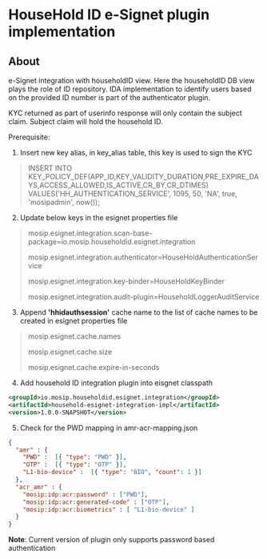 # HouseHold ID e-Signet plugin implementation

## About
e-Signet integration with householdID view. Here the householdID DB view plays the role of ID repository. IDA implementation to identify users based on the provided ID number is part of the authenticator plugin.

KYC returned as part of userinfo response will only contain the subject claim. Subject claim will hold the household ID.

Prerequisite:
1. Insert new key alias, in key_alias table, this key is used to sign the KYC
> INSERT INTO KEY_POLICY_DEF(APP_ID,KEY_VALIDITY_DURATION,PRE_EXPIRE_DAYS,ACCESS_ALLOWED,IS_ACTIVE,CR_BY,CR_DTIMES) VALUES('HH_AUTHENTICATION_SERVICE', 1095, 50, 'NA', true, 'mosipadmin', now());

2. Update below keys in the esignet properties file
> mosip.esignet.integration.scan-base-package=io.mosip.householdid.esignet.integration
>
> mosip.esignet.integration.authenticator=HouseHoldAuthenticationService
>
> mosip.esignet.integration.key-binder=HouseHoldKeyBinder
>
> mosip.esignet.integration.audit-plugin=HouseholdLoggerAuditService

3. Append **'hhidauthsession'** cache name to the list of cache names to be created in esignet properties file
> mosip.esignet.cache.names
>
> mosip.esignet.cache.size
>
> mosip.esignet.cache.expire-in-seconds


4. Add household ID integration plugin into eisgnet classpath

  ```xml
  <groupId>io.mosip.householdid.esignet.integration</groupId>
  <artifactId>household-esignet-integration-impl</artifactId>
  <version>1.0.0-SNAPSHOT</version>
  ```

5. Check for the PWD mapping in amr-acr-mapping.json

```json
{
  "amr" : {
    "PWD" :  [{ "type": "PWD" }],
    "OTP" :  [{ "type": "OTP" }],
    "L1-bio-device" :  [{ "type": "BIO", "count": 1 }]
  },
  "acr_amr" : {
    "mosip:idp:acr:password" : ["PWD"],
    "mosip:idp:acr:generated-code" : ["OTP"],
    "mosip:idp:acr:biometrics" : [ "L1-bio-device" ]
  }
}
```

**Note**: Current version of plugin only supports password based authentication